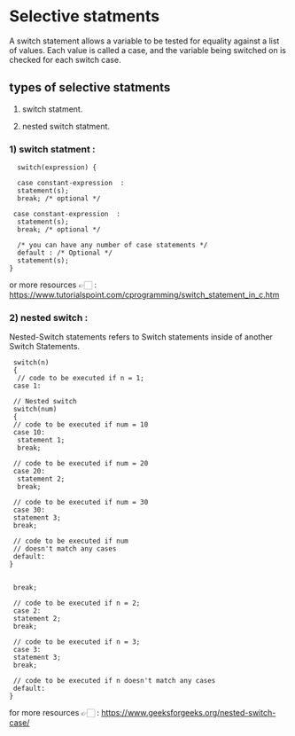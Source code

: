 # Selective statments

A switch statement allows a variable to be tested for equality against a list of values. Each value is called a case, and the variable being switched on is checked for each switch case.

## types of selective statments

1. switch statment.

2. nested switch statment.

### 1) switch statment :
    
      switch(expression) {

      case constant-expression  :
      statement(s);
      break; /* optional */
	  
     case constant-expression  :
      statement(s);
      break; /* optional */
  
      /* you can have any number of case statements */
      default : /* Optional */
      statement(s);
    } 

or more resources 👉🏻 : https://www.tutorialspoint.com/cprogramming/switch_statement_in_c.htm

### 2) nested switch :

Nested-Switch statements refers to Switch statements inside of another Switch Statements.

     switch(n)
     {
      // code to be executed if n = 1;
     case 1: 
    
     // Nested switch
     switch(num) 
     {
     // code to be executed if num = 10
     case 10: 
      statement 1;
      break;
      
     // code to be executed if num = 20
     case 20: 
      statement 2;
      break;
      
     // code to be executed if num = 30
     case 30: 
     statement 3;
     break;
      
     // code to be executed if num 
     // doesn't match any cases
     default: 
    }
  
  
     break;
    
     // code to be executed if n = 2;
     case 2:
     statement 2;
     break;
  
     // code to be executed if n = 3;
     case 3: 
     statement 3;
     break;
  
     // code to be executed if n doesn't match any cases
     default: 
    }

  for more resources 👉🏻 : https://www.geeksforgeeks.org/nested-switch-case/

